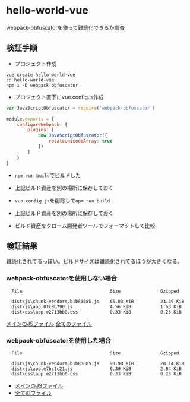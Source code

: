 # hello-world-vue

webpack-obfuscatorを使って難読化できるか調査


## 検証手順

* プロジェクト作成

```
vue create hello-world-vue
cd hello-world-vue
npm i -D webpack-obfuscator
```

* プロジェクト直下にvue.config.js作成

```javascript
var JavaScriptObfuscator = require('webpack-obfuscator')

module.exports = {
    configureWebpack: {
        plugins: [
            new JavaScriptObfuscator({
                rotateUnicodeArray: true
            })
        ]
    }
}
```

* `npm run build`でビルドした

* 上記ビルド資産を別の場所に保存しておく

* `vue.config.js`を削除して`npm run build`

* 上記ビルド資産を別の場所に保存しておく

* ビルド資産をクローム開発者ツールでフォーマットして比較


## 検証結果

難読化されてるっぽい。ビルドサイズは難読化されてるほうが大きくなる。


### webpack-obfuscatorを使用しない場合

```
  File                                 Size               Gzipped

  dist\js\chunk-vendors.b1b83085.js    65.03 KiB          23.39 KiB
  dist\js\app.0fc8b790.js              4.56 KiB           1.63 KiB
  dist\css\app.e2713bb0.css            0.33 KiB           0.23 KiB
```

[メインのJSファイル](./artifacts.app.normal.js)
[全てのファイル](./artifacts_normal)

### webpack-obfuscatorを使用した場合

```
  File                                 Size               Gzipped

  dist\js\chunk-vendors.b1b83085.js    90.98 KiB          28.14 KiB
  dist\js\app.e7bc1c21.js              6.30 KiB           2.04 KiB
  dist\css\app.e2713bb0.css            0.33 KiB           0.23 KiB
```

* [メインのJSファイル](./artifacts.app.obfuscator.js)
* [全てのファイル](./artifacts_obfuscator)